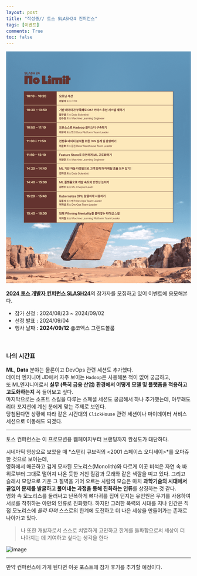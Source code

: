 ```yaml
---
layout: post
title: "작성중// 토스 SLASH24 컨퍼런스"
tags: [이벤트]
comments: True
toc: false
---
```


![image](../images/slash24.png)

[**2024 토스 개발자 컨퍼런스 SLASH24**](https://toss.im/slash-24)의 참가자를 모집하고 있어 이벤트에 응모해본다.  

- 참가 신청 : 2024/08/23 ~ 2024/09/02
- 선정 발표 : 2024/09/04
- 행사 날짜 : **2024/09/12** @코엑스 그랜드볼룸  
<br>  

### 나의 시간표

**ML**, **Data** 분야는 물론이고 DevOps 관련 세션도 추가했다.  
데이터 엔지니어 JD에서 자주 보이는 `Hadoop`은 사용해본 적이 없어 궁금하고,  
또 ML엔지니어로서 **실무 (특히 금융 산업) 환경에서 어떻게 모델 및 플랫폼을 적용하고 고도화하는지** 꼭 들어보고 싶다.  
마지막으로는 소프트 스킬을 다루는 스페셜 세션도 궁금해서 하나 추가했는데, 아무래도 리더 포지션에 계신 분에게 맞는 주제로 보인다.  
당첨된다면 상황에 따라 같은 시간대의 `ClickHouse` 관련 세션이나 마이데이터 서비스 세션으로 이동해도 되겠다.  

---

토스 컨퍼런스는 이 프로모션용 웹페이지부터 브랜딩까지 완성도가 대단하다.  

시네마틱 영상으로 보았을 때 *스탠리 큐브릭의 \<2001 스페이스 오디세이\>*를 오마쥬한 것으로 보이는데,  
영화에서 매끈하고 검게 묘사된 모노리스(Monolith)와 다르게 이곳 비석은 자연 속 바위로부터 그대로 떨어져 나온 듯한 거친 질감과 모래와 같은 색깔을 띠고 있다. 그리고 슬래시 모양으로 기운 그 절벽을 기어 오르는 사람의 모습은 마치 **과학기술의 시대에서 끝없이 문제를 발굴하고 풀어내는 과정을 통해 진화하는 인류**를 상징하는 것 같다.  
영화 속 모노리스를 둘러싸고 난폭하게 뼈다귀를 집어 던지는 유인원은 무기를 사용하여 서로를 착취하는 야만의 인류로 진화했다. 
하지만 그러한 폭력의 시대를 지나 인간은 직접 모노리스에 *올라 타며* 스스로의 한계에 도전하고 더 나은 세상을 만들어가는 존재로 나아가고 있다.  
>나 또한 개발자로서 스스로 치열하게 고민하고 한계를 돌파함으로써 세상이 더 나아지는 데 기여하고 싶다는 생각을 한다

![image](https://github.com/user-attachments/assets/184ae3e8-c26e-4f83-9ceb-fc937ec58155)

---

만약 컨퍼런스에 가게 된다면 이곳 포스트에 참가 후기를 추가할 예정이다.